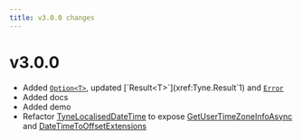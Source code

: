 ```yaml
---
title: v3.0.0 changes
---
```


# v3.0.0

- Added [`Option<T>`](xref:Tyne.Option`1), updated [`Result<T>`](xref:Tyne.Result`1) and [`Error`](xref:Tyne.Error)
- Added docs
- Added demo
- Refactor [TyneLocalisedDateTime](xref:Tyne.Blazor.Localisation.TyneLocalisedDateTime) to expose 
  [GetUserTimeZoneInfoAsync](xref:Tyne.Blazor.Localisation.IUserTimeZoneService.GetUserTimeZoneInfoAsync)
  and [DateTimeToOffsetExtensions ](xref:Tyne.Blazor.Localisation.DateTimeToOffsetExtensions)
